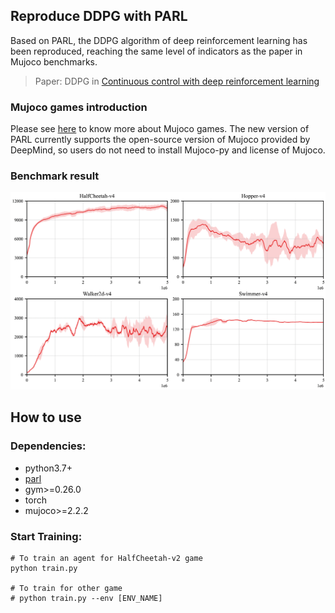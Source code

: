 ## Reproduce DDPG with PARL
Based on PARL, the DDPG algorithm of deep reinforcement learning has been reproduced, reaching the same level of indicators as the paper in Mujoco benchmarks.

> Paper: DDPG in [Continuous control with deep reinforcement learning](https://arxiv.org/abs/1509.02971)

### Mujoco games introduction
Please see [here](https://github.com/openai/mujoco-py) to know more about Mujoco games.
The new version of PARL currently supports the open-source version of Mujoco provided by DeepMind, so users do not need to install Mujoco-py and license of Mujoco.

### Benchmark result

<img src="https://github.com/benchmarking-rl/PARL-experiments/blob/master/DDPG/torch/result.png" width="600" alt="DDPG_results"/>

## How to use
### Dependencies:
+ python3.7+
+ [parl](https://github.com/PaddlePaddle/PARL)
+ gym>=0.26.0
+ torch
+ mujoco>=2.2.2

### Start Training:
```
# To train an agent for HalfCheetah-v2 game
python train.py

# To train for other game
# python train.py --env [ENV_NAME]
